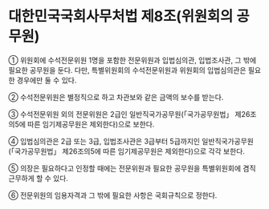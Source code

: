 # 대한민국국회사무처법 제8조(위원회의 공무원)

① 위원회에 수석전문위원 1명을 포함한 전문위원과 입법심의관, 입법조사관, 그 밖에 필요한 공무원을 둔다. 다만, 특별위원회의 수석전문위원과 위원회의 입법심의관은 필요한 경우에만 둘 수 있다.

② 수석전문위원은 별정직으로 하고 차관보와 같은 금액의 보수를 받는다.

③ 수석전문위원 외의 전문위원은 2급인 일반직국가공무원(「국가공무원법」 제26조의5에 따른 임기제공무원은 제외한다)으로 보한다.

④ 입법심의관은 2급 또는 3급, 입법조사관은 3급부터 5급까지인 일반직국가공무원(「국가공무원법」 제26조의5에 따른 임기제공무원은 제외한다)으로 각각 보한다.

⑤ 의장은 필요하다고 인정할 때에는 전문위원과 필요한 공무원을 특별위원회에 겸직근무하게 할 수 있다.

⑥ 전문위원의 임용자격과 그 밖에 필요한 사항은 국회규칙으로 정한다.
